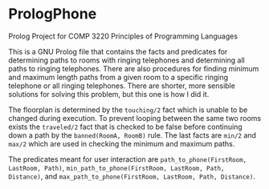 # PrologPhone
Prolog Project for COMP 3220 Principles of Programming Languages

This is a GNU Prolog file that contains the facts and predicates for determining paths to rooms with ringing telephones and determining all paths to ringing telephones. There are also procedures for finding minimum and maximum length paths from a given room to a specific ringing telephone or all ringing telephones. There are shorter, more sensible solutions for solving this problem, but this one is how I did it.

The floorplan is determined by the `touching/2` fact which is unable to be changed during execution. To prevent looping between the same two rooms exists the `traveled/2` fact that is checked to be false before continuing down a path by the `banned(RoomA, RoomB)` rule. The last facts are `min/2` and `max/2` which are used in checking the minimum and maximum paths.

The predicates meant for user interaction are `path_to_phone(FirstRoom, LastRoom, Path)`, `min_path_to_phone(FirstRoom, LastRoom, Path, Distance)`, and `max_path_to_phone(FirstRoom, LastRoom, Path, Distance)`.
